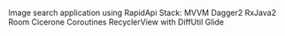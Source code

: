Image search application using RapidApi
Stack:
MVVM
Dagger2
RxJava2
Room
Cicerone
Coroutines
RecyclerView with DiffUtil
Glide
